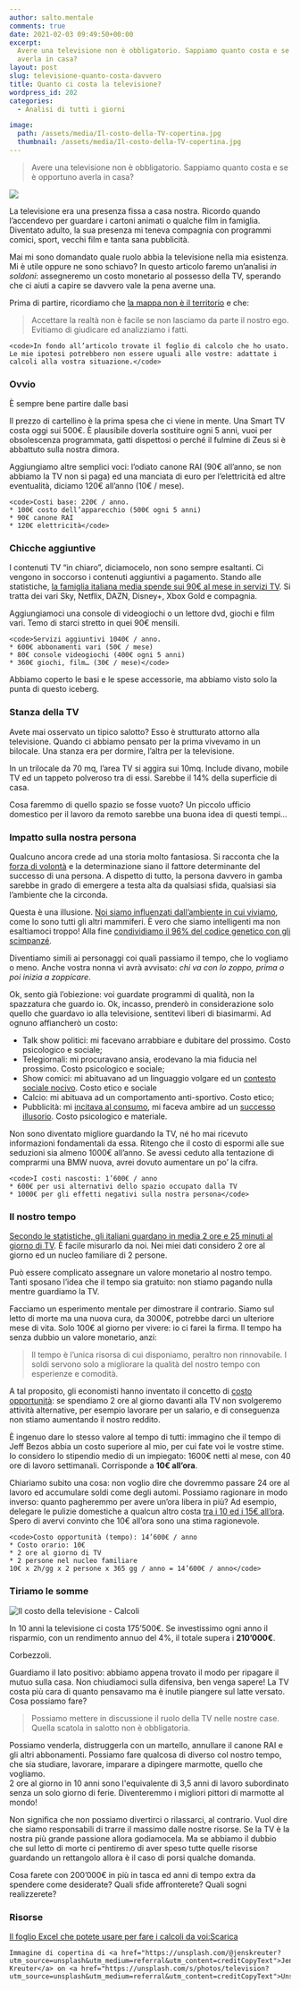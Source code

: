 ```yaml
---
author: salto.mentale
comments: true
date: 2021-02-03 09:49:50+00:00
excerpt:
  Avere una televisione non è obbligatorio. Sappiamo quanto costa e se è opportuno
  averla in casa?
layout: post
slug: televisione-quanto-costa-davvero
title: Quanto ci costa la televisione?
wordpress_id: 202
categories:
  - Analisi di tutti i giorni

image:
  path: /assets/media/Il-costo-della-TV-copertina.jpg
  thumbnail: /assets/media/Il-costo-della-TV-copertina.jpg
---
```


> Avere una televisione non è obbligatorio. Sappiamo quanto costa e se è opportuno averla in casa?


![]({{site.baseurl}}/assets/media/image.png)

La televisione era una presenza fissa a casa nostra. Ricordo quando l’accendevo per guardare i cartoni animati o qualche film in famiglia. Diventato adulto, la sua presenza mi teneva compagnia con programmi comici, sport, vecchi film e tanta sana pubblicità.

Mai mi sono domandato quale ruolo abbia la televisione nella mia esistenza. Mi è utile oppure ne sono schiavo? In questo articolo faremo un’analisi _in soldoni_: assegneremo un costo monetario al possesso della TV, sperando che ci aiuti a capire se davvero vale la pena averne una.

Prima di partire, ricordiamo che [la mappa non è il territorio](/la-mappa-non-e-il-territorio/) e che:

> Accettare la realtà non è facile se non lasciamo da parte il nostro ego. Evitiamo di giudicare ed analizziamo i fatti.


    <code>In fondo all’articolo trovate il foglio di calcolo che ho usato. Le mie ipotesi potrebbero non essere uguali alle vostre: adattate i calcoli alla vostra situazione.</code>

### Ovvio

È sempre bene partire dalle basi

Il prezzo di cartellino è la prima spesa che ci viene in mente. Una Smart TV costa oggi sui 500€. È plausibile doverla sostituire ogni 5 anni, vuoi per obsolescenza programmata, gatti dispettosi o perché il fulmine di Zeus si è abbattuto sulla nostra dimora.

Aggiungiamo altre semplici voci: l’odiato canone RAI (90€ all’anno, se non abbiamo la TV non si paga) ed una manciata di euro per l’elettricità ed altre eventualità, diciamo 120€ all’anno (10€ / mese).

    <code>Costi base: 220€ / anno.
    * 100€ costo dell’apparecchio (500€ ogni 5 anni)
    * 90€ canone RAI
    * 120€ elettricità</code>

### Chicche aggiuntive

I contenuti TV “in chiaro”, diciamocelo, non sono sempre esaltanti. Ci vengono in soccorso i contenuti aggiuntivi a pagamento. Stando alle statistiche, [la famiglia italiana media spende sui 90€ al mese in servizi TV](https://www.ericsson.com/it/news/3/2016/video-and-tv-the-habits-of-the-italians). Si tratta dei vari Sky, Netflix, DAZN, Disney+, Xbox Gold e compagnia.

Aggiungiamoci una console di videogiochi o un lettore dvd, giochi e film vari. Temo di starci stretto in quei 90€ mensili.

    <code>Servizi aggiuntivi 1040€ / anno.
    * 600€ abbonamenti vari (50€ / mese)
    * 80€ console videogiochi (400€ ogni 5 anni)
    * 360€ giochi, film… (30€ / mese)</code>

Abbiamo coperto le basi e le spese accessorie, ma abbiamo visto solo la punta di questo iceberg.

### Stanza della TV

Avete mai osservato un tipico salotto? Esso è strutturato attorno alla televisione. Quando ci abbiamo pensato per la prima vivevamo in un bilocale. Una stanza era per dormire, l’altra per la televisione.

In un trilocale da 70 mq, l’area TV si aggira sui 10mq. Include divano, mobile TV ed un tappeto polveroso tra di essi. Sarebbe il 14% della superficie di casa.

Cosa faremmo di quello spazio se fosse vuoto? Un piccolo ufficio domestico per il lavoro da remoto sarebbe una buona idea di questi tempi…

### Impatto sulla nostra persona

Qualcuno ancora crede ad una storia molto fantasiosa. Si racconta che la [forza di volontà](/forza-di-volonta/) e la determinazione siano il fattore determinante del successo di una persona. A dispetto di tutto, la persona davvero in gamba sarebbe in grado di emergere a testa alta da qualsiasi sfida, qualsiasi sia l’ambiente che la circonda.

Questa è una illusione. [Noi siamo influenzati dall’ambiente in cui viviamo](/interazioni-con-lambiente/), come lo sono tutti gli altri mammiferi. È vero che siamo intelligenti ma non esaltiamoci troppo! Alla fine [condividiamo il 96% del codice genetico con gli scimpanzé](https://www.nationalgeographic.com/news/2005/8/chimps-humans-96-percent-the-same-gene-study-finds).

Diventiamo simili ai personaggi coi quali passiamo il tempo, che lo vogliamo o meno. Anche vostra nonna vi avrà avvisato: _chi va con lo zoppo, prima o poi inizia a zoppicare_.

Ok, sento già l’obiezione: voi guardate programmi di qualità, non la spazzatura che guardo io. Ok, incasso, prenderò in considerazione solo quello che guardavo io alla televisione, sentitevi liberi di biasimarmi. Ad ognuno affiancherò un costo:

- Talk show politici: mi facevano arrabbiare e dubitare del prossimo. Costo psicologico e sociale;
- Telegiornali: mi procuravano ansia, erodevano la mia fiducia nel prossimo. Costo psicologico e sociale;
- Show comici: mi abituavano ad un linguaggio volgare ed un [contesto sociale nocivo](/il-giusto-lo-sbagliato-ed-il-contesto-sociale/). Costo etico e sociale
- Calcio: mi abituava ad un comportamento anti-sportivo. Costo etico;
- Pubblicità: mi [incitava al consumo](/test-rapido-per-scoprire-quanto-siamo-ingordi/), mi faceva ambire ad un [successo illusorio](/il-costo-dello-status/). Costo psicologico e materiale.

Non sono diventato migliore guardando la TV, né ho mai ricevuto informazioni fondamentali da essa. Ritengo che il costo di espormi alle sue seduzioni sia almeno 1000€ all’anno. Se avessi ceduto alla tentazione di comprarmi una BMW nuova, avrei dovuto aumentare un po’ la cifra.

    <code>I costi nascosti: 1’600€ / anno
    * 600€ per usi alternativi dello spazio occupato dalla TV
    * 1000€ per gli effetti negativi sulla nostra persona</code>

### Il nostro tempo

[Secondo le statistiche, gli italiani guardano in media 2 ore e 25 minuti al giorno di TV](https://www.wired.it/internet/web/2017/01/27/social-network-e-tv-dieta-italiani-online). È facile misurarlo da noi. Nei miei dati considero 2 ore al giorno ed un nucleo familiare di 2 persone.

Può essere complicato assegnare un valore monetario al nostro tempo. Tanti sposano l’idea che il tempo sia gratuito: non stiamo pagando nulla mentre guardiamo la TV.

Facciamo un esperimento mentale per dimostrare il contrario. Siamo sul letto di morte ma una nuova cura, da 3000€, potrebbe darci un ulteriore mese di vita. Solo 100€ al giorno per vivere: io ci farei la firma. Il tempo ha senza dubbio un valore monetario, anzi:

> Il tempo è l’unica risorsa di cui disponiamo, peraltro non rinnovabile. I soldi servono solo a migliorare la qualità del nostro tempo con esperienze e comodità.


A tal proposito, gli economisti hanno inventato il concetto di [costo opportunità](https://it.wikipedia.org/wiki/Costo_opportunit%C3%A0): se spendiamo 2 ore al giorno davanti alla TV non svolgeremo attività alternative, per esempio lavorare per un salario, e di conseguenza non stiamo aumentando il nostro reddito.

È ingenuo dare lo stesso valore al tempo di tutti: immagino che il tempo di Jeff Bezos abbia un costo superiore al mio, per cui fate voi le vostre stime. Io considero lo stipendio medio di un impiegato: 1600€ netti al mese, con 40 ore di lavoro settimanali. Corrisponde a **10€ all’ora**.

Chiariamo subito una cosa: non voglio dire che dovremmo passare 24 ore al lavoro ed accumulare soldi come degli automi. Possiamo ragionare in modo inverso: quanto pagheremmo per avere un’ora libera in più? Ad esempio, delegare le pulizie domestiche a qualcun altro costa [tra i 10 ed i 15€ all’ora](https://www.cronoshare.it/quanto-costa/pulizie-domestiche). Spero di avervi convinto che 10€ all’ora sono una stima ragionevole.

    <code>Costo opportunità (tempo): 14’600€ / anno
    * Costo orario: 10€
    * 2 ore al giorno di TV
    * 2 persone nel nucleo familiare
    10€ x 2h/gg x 2 persone x 365 gg / anno = 14’600€ / anno</code>

### Tiriamo le somme

![Il costo della televisione - Calcoli]({{site.baseurl}}/assets/media/Il-costo-della-televisione-Calcoli-narrow.jpg)

In 10 anni la televisione ci costa 175’500€. Se investissimo ogni anno il risparmio, con un rendimento annuo del 4%, il totale supera i **210’000€**.

Corbezzoli.

Guardiamo il lato positivo: abbiamo appena trovato il modo per ripagare il mutuo sulla casa. Non chiudiamoci sulla difensiva, ben venga sapere! La TV costa più cara di quanto pensavamo ma è inutile piangere sul latte versato. Cosa possiamo fare?

> Possiamo mettere in discussione il ruolo della TV nelle nostre case. Quella scatola in salotto non è obbligatoria.


Possiamo venderla, distruggerla con un martello, annullare il canone RAI e gli altri abbonamenti. Possiamo fare qualcosa di diverso col nostro tempo, che sia studiare, lavorare, imparare a dipingere marmotte, quello che vogliamo.  
2 ore al giorno in 10 anni sono l'equivalente di 3,5 anni di lavoro subordinato senza un solo giorno di ferie. Diventeremmo i migliori pittori di marmotte al mondo!

Non significa che non possiamo divertirci o rilassarci, al contrario. Vuol dire che siamo responsabili di trarre il massimo dalle nostre risorse. Se la TV è la nostra più grande passione allora godiamocela. Ma se abbiamo il dubbio che sul letto di morte ci pentiremo di aver speso tutte quelle risorse guardando un rettangolo allora è il caso di porsi qualche domanda.

Cosa farete con 200’000€ in più in tasca ed anni di tempo extra da spendere come desiderate? Quali sfide affronterete? Quali sogni realizzerete?

### Risorse

[Il foglio Excel che potete usare per fare i calcoli da voi:]({{site.baseurl}}/assets/media/Il-costo-delle-cose_-Televisione.xlsx)[Scarica]({{site.baseurl}}/assets/media/Il-costo-delle-cose_-Televisione.xlsx)

    Immagine di copertina di <a href="https://unsplash.com/@jenskreuter?utm_source=unsplash&utm_medium=referral&utm_content=creditCopyText">Jens Kreuter</a> on <a href="https://unsplash.com/s/photos/television?utm_source=unsplash&utm_medium=referral&utm_content=creditCopyText">Unsplash</a>
